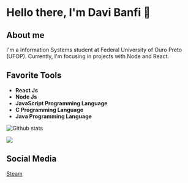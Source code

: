 # Hello there, I'm Davi Banfi 👋

## About me

I'm a Information Systems student at Federal University of Ouro Preto (UFOP). Currently, I'm focusing in projects with Node and React.

## Favorite Tools

<ul>
  <li> <b> React Js </b> </li>
  <li> <b> Node Js </b> </li>
  <li> <b> JavaScript Programming Language </b> </li>
  <li> <b> C Programming Language</b> </li>
  <li> <b> Java Programming Language</b> </li>
</ul>

![Github stats](https://github-readme-stats.vercel.app/api?username=ConstaXI&count_private=true&show_icons=true&hide_border=true&theme=tokyonight)

<a href="https://github-readme-stats.anuraghazra1.vercel.app/api/top-langs/?username=ConstaXI">
  <img align="center" src="https://github-readme-stats.anuraghazra1.vercel.app/api/top-langs/?username=ConstaXI&layout=compact&theme=radical" />
</a>

## Social Media

[Steam](https://steamcommunity.com/id/constaxi/)
